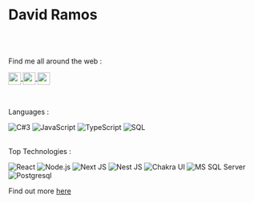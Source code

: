 # David Ramos


<br/>
<br/>

Find me all around the web :

<a href="https://platzi.com/p/davidramos-om/" target="blank"><img align="center" src="https://static.platzi.com/media/platzi-isotipo@2x.png" height="25" /> </a>
<a href="https://www.linkedin.com/in/davidramos-om/" target="blank"><img align="center" src="https://static-exp1.licdn.com/sc/h/8s162nmbcnfkg7a0k8nq9wwqo" height="25" /> </a>
<a href="https://twitter.com/davidramos_om" target="blank"><img align="center" src="https://abs.twimg.com/favicons/twitter.2.ico" height="25" /> </a>

<br/>

Languages : 

![C#3](https://img.shields.io/badge/-csharp-000?&logo=csharp)
![JavaScript](https://img.shields.io/badge/-JavaScript-000?&logo=JavaScript)
![TypeScript](https://img.shields.io/badge/-TypeScript-000?&logo=TypeScript)
![SQL](https://img.shields.io/badge/-SQL-000?&logo=MySQL)

<br/>
Top Technologies : 

![React](https://img.shields.io/badge/-React-000?&logo=React)
![Node.js](https://img.shields.io/badge/-Node.js-000?&logo=node.js)
![Next JS](https://img.shields.io/badge/-NestJs-000?&logo=nextjs)
![Nest JS](https://img.shields.io/badge/-NextJs-000?&logo=vercel)
![Chakra UI](https://img.shields.io/badge/-ChakraUI-000?&logo=chakra-ui)
![MS SQL Server](https://img.shields.io/badge/-SqlServer-000?&logo=microsoft-sql-server)
![Postgresql](https://img.shields.io/badge/-Postgresql-000?&logo=Postgresql)

Find out more <a href="https://davidramos-om.com/" target="blank">
here
</a>

